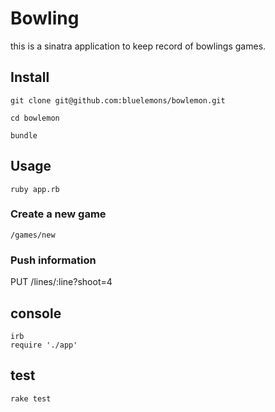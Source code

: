 # Bowling
this is a sinatra application to keep record of bowlings games.

## Install

    git clone git@github.com:bluelemons/bowlemon.git

    cd bowlemon

    bundle

## Usage

    ruby app.rb

### Create a new game

    /games/new

### Push information

   PUT /lines/:line?shoot=4

## console

    irb
    require './app'

## test

    rake test

